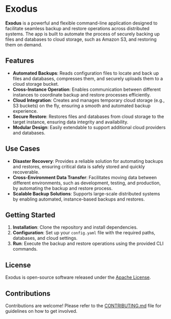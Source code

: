 # Exodus

**Exodus** is a powerful and flexible command-line application designed to facilitate seamless backup and restore operations across distributed systems. The app is built to automate the process of securely backing up files and databases to cloud storage, such as Amazon S3, and restoring them on demand. 

## Features

- **Automated Backups**: Reads configuration files to locate and back up files and databases, compresses them, and securely uploads them to a cloud storage bucket.
- **Cross-Instance Operation**: Enables communication between different instances to coordinate backup and restore processes efficiently.
- **Cloud Integration**: Creates and manages temporary cloud storage (e.g., S3 buckets) on the fly, ensuring a smooth and automated backup experience.
- **Secure Restore**: Restores files and databases from cloud storage to the target instance, ensuring data integrity and availability.
- **Modular Design**: Easily extendable to support additional cloud providers and databases.

## Use Cases

- **Disaster Recovery**: Provides a reliable solution for automating backups and restores, ensuring critical data is safely stored and quickly recoverable.
- **Cross-Environment Data Transfer**: Facilitates moving data between different environments, such as development, testing, and production, by automating the backup and restore process.
- **Scalable Backup Solutions**: Supports large-scale distributed systems by enabling automated, instance-based backups and restores.

## Getting Started

1. **Installation**: Clone the repository and install dependencies.
2. **Configuration**: Set up your `config.yaml` file with the required paths, databases, and cloud settings.
3. **Run**: Execute the backup and restore operations using the provided CLI commands.

## License

Exodus is open-source software released under the [Apache License](LICENSE).

## Contributions

Contributions are welcome! Please refer to the [CONTRIBUTING.md](CONTRIBUTING.md) file for guidelines on how to get involved.

